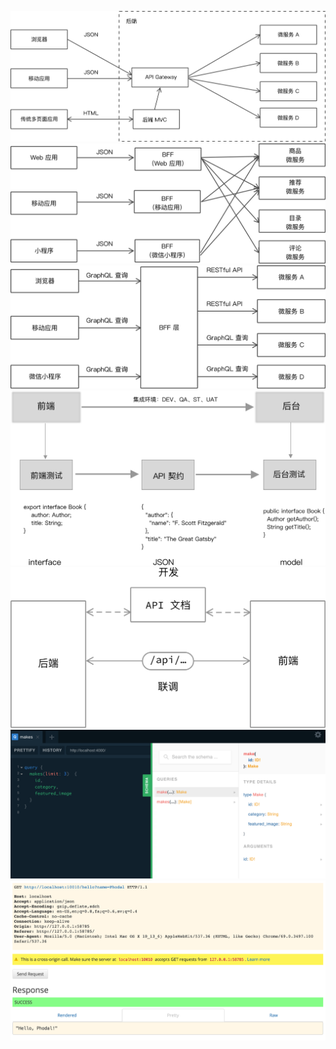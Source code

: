 
![](api-gateway.jpg)
![](bff-gateway.jpg)
![](bff-graphql-multiql.jpg)
![](fe-be-contact-test.jpg)
![](fe-seperate-corporate.jpg)
![](graphql-demo.png)
![](swagger-example.png)